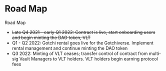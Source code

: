 # Road Map

Road Map

* ~~Late Q4 2021 - early Q1 2022: Contract is live, start onboarding users and begin minting the DAO token, VLT~~
* Q1 - Q2 2022: Gotchi rental goes live for the Gotchiverse. Implement rental management and continue minting the DAO token
* Q3 2022: Minting of VLT ceases; transfer control of contract from multi-sig Vault Managers to VLT holders. VLT holders begin earning protocol fees
